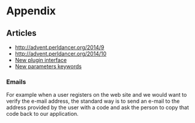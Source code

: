 # Appendix #

## Articles

* http://advent.perldancer.org/2014/9
* http://advent.perldancer.org/2014/10
* [New plugin interface](http://advent.perldancer.org/2016/22)
* [New parameters keywords](http://advent.perldancer.org/2016/9)


### Emails

For example when a user registers on the web site and we would want to verify the e-mail address, the standard way is to send an e-mail to the address provided by the user with a code and ask the person to copy that code back to our application.

